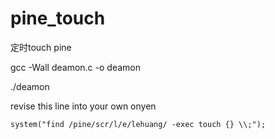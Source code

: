 # pine_touch

定时touch pine

gcc -Wall deamon.c -o deamon

./deamon



revise this line into your own onyen
```
system("find /pine/scr/l/e/lehuang/ -exec touch {} \\;");
```
